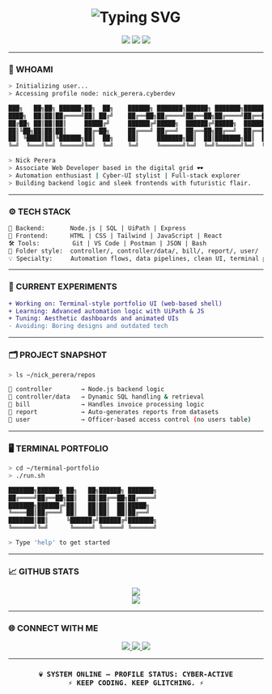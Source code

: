 <!-- Cyberpunk README for Nick Perera - Created by ChatGPT -->

<h1 align="center">
  <img src="https://readme-typing-svg.herokuapp.com?font=Fira+Code&duration=3500&pause=1000&color=00FFF7&center=true&vCenter=true&width=500&lines=Nick+Perera+%F0%9F%9A%80;Web+Developer+%7C+Automation+Engineer;UiPath+Specialist+%F0%9F%A7%91%E2%80%8D%F0%9F%92%BB;Accessing+Neon+Grid..." alt="Typing SVG" />
</h1>

<p align="center">
  <img src="https://img.shields.io/badge/💻%20Role-Web%20Developer-ff007c?style=for-the-badge&logo=github" />
  <img src="https://img.shields.io/badge/🤖%20Tools-UiPath%2C%20SQL%2C%20JS-00ffee?style=for-the-badge&logo=codepen" />
  <img src="https://img.shields.io/badge/🌌%20Theme-Cyberpunk%20Dev-00f6ff?style=for-the-badge&logo=matrix" />
</p>

---

### 🧠 WHOAMI

```bash
> Initializing user...
> Accessing profile node: nick_perera.cyberdev

███╗   ██╗██╗ ██████╗██╗  ██╗    ██████╗ ███████╗██████╗ ███████╗██████╗  █████╗ 
████╗  ██║██║██╔════╝██║ ██╔╝    ██╔══██╗██╔════╝██╔══██╗██╔════╝██╔══██╗██╔══██╗ 
██╔██╗ ██║██║██║     █████╔╝     ██████╔╝█████╗  ██████╔╝█████╗  ██████╔╝███████║ 
██║╚██╗██║██║██║     ██╔═██╗     ██╔═══╝ ██╔══╝  ██╔══██╗██╔══╝  ██╔══██╗██╔══██║  
██║ ╚████║██║╚██████╗██║  ██╗    ██║     ███████╗██║  ██║███████╗██║  ██║██║  ██║  
╚═╝  ╚═══╝╚═╝ ╚═════╝╚═╝  ╚═╝    ╚═╝     ╚══════╝╚═╝  ╚═╝╚══════╝╚═╝  ╚═╝╚═╝  ╚═╝ 

> Nick Perera
> Associate Web Developer based in the digital grid 🕶️
> Automation enthusiast | Cyber-UI stylist | Full-stack explorer
> Building backend logic and sleek frontends with futuristic flair.
```

---

### ⚙️ TECH STACK

```txt
📁 Backend:       Node.js | SQL | UiPath | Express  
🎨 Frontend:      HTML | CSS | Tailwind | JavaScript | React  
🛠 Tools:         Git | VS Code | Postman | JSON | Bash  
🧩 Folder style:  controller/, controller/data/, bill/, report/, user/  
💡 Specialty:     Automation flows, data pipelines, clean UI, terminal portfolios
```

---

### 🧪 CURRENT EXPERIMENTS

```diff
+ Working on: Terminal-style portfolio UI (web-based shell)
+ Learning: Advanced automation logic with UiPath & JS
+ Tuning: Aesthetic dashboards and animated UIs
- Avoiding: Boring designs and outdated tech
```

---

### 🗂️ PROJECT SNAPSHOT

```bash
> ls ~/nick_perera/repos

📂 controller        → Node.js backend logic  
📂 controller/data   → Dynamic SQL handling & retrieval  
📂 bill              → Handles invoice processing logic  
📂 report            → Auto-generates reports from datasets  
📂 user              → Officer-based access control (no users table)
```

---

### 🖥️ TERMINAL PORTFOLIO

```bash
> cd ~/terminal-portfolio
> ./run.sh

███████╗██████╗ ██╗   ██╗██████╗ ███████╗
██╔════╝██╔══██╗██║   ██║██╔══██╗██╔════╝
███████╗██████╔╝██║   ██║██║  ██║█████╗  
╚════██║██╔═══╝ ██║   ██║██║  ██║██╔══╝  
███████║██║     ╚██████╔╝██████╔╝███████╗
╚══════╝╚═╝      ╚═════╝ ╚═════╝ ╚══════╝

> Type 'help' to get started
```

---

### 📈 GITHUB STATS

<p align="center">
  <img src="https://github-readme-stats.vercel.app/api?username=nickperera&show_icons=true&theme=tokyonight&hide_border=true" />
  <br />
  <img src="https://github-readme-streak-stats.herokuapp.com?user=nickperera&theme=neon-dark&hide_border=true" />
</p>

---

### 🌐 CONNECT WITH ME

<p align="center">
  <a href="https://www.linkedin.com/in/nickperera/" target="_blank">
    <img src="https://img.shields.io/badge/LinkedIn-Cyber%20Connect-00aaff?style=for-the-badge&logo=linkedin" />
  </a>
  <a href="mailto:nick@cyberdevs.com">
    <img src="https://img.shields.io/badge/Email-GlitchMail-ff00cc?style=for-the-badge&logo=gmail" />
  </a>
  <a href="https://nickperera.github.io/terminal-portfolio" target="_blank">
    <img src="https://img.shields.io/badge/Portfolio-Terminal%20View-00ffcc?style=for-the-badge&logo=firefox-browser" />
  </a>
</p>

---

<h3 align="center">
  <code>💀 SYSTEM ONLINE — PROFILE STATUS: CYBER-ACTIVE</code><br>
  <code>⚡ KEEP CODING. KEEP GLITCHING. ⚡</code>
</h3>
